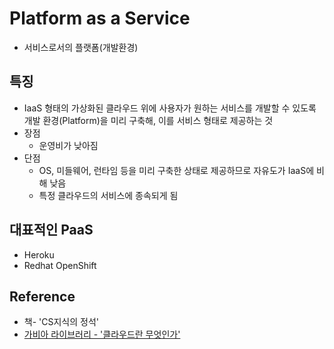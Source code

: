 # Platform as a Service
- 서비스로서의 플랫폼(개발환경)

## 특징
- IaaS 형태의 가상화된 클라우드 위에 사용자가 원하는 서비스를 개발할 수 있도록 개발 환경(Platform)을 미리 구축해, 이를 서비스 형태로 제공하는 것
- 장점
    - 운영비가 낮아짐
- 단점
    - OS, 미들웨어, 런타임 등을 미리 구축한 상태로 제공하므로 자유도가 IaaS에 비해 낮음
    - 특정 클라우드의 서비스에 종속되게 됨

## 대표적인 PaaS
- Heroku
- Redhat OpenShift

## Reference
- 책-  'CS지식의 정석'
- [가비아 라이브러리 - '클라우드란 무엇인가'](https://library.gabia.com/contents/infrahosting/9114/)